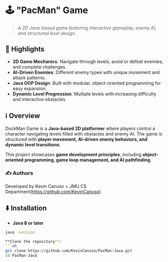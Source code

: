 # 🕹️ "PacMan" Game

> *A 2D Java-based game featuring interactive gameplay, enemy AI, and structured level design.*

## 🌟 Highlights

- **2D Game Mechanics**: Navigate through levels, avoid or defeat enemies, and complete challenges.
- **AI-Driven Enemies**: Different enemy types with unique movement and attack patterns.
- **Java OOP Design**: Built with modular, object-oriented programming for easy expansion.
- **Dynamic Level Progression**: Multiple levels with increasing difficulty and interactive obstacles.

## ℹ️ Overview

DuckMan Game is a **Java-based 2D platformer** where players control a character navigating levels filled with obstacles and enemy AI.
The game is structured with **player movement, AI-driven enemy behaviors, and dynamic level transitions**.

This project showcases **game development principles**, including **object-oriented programming, game loop management, and AI pathfinding**.

### ✍️ Authors

Developed by Kevin Canuso + JMU CS Department(https://github.com/KevinCanuso).

## ⬇️ Installation

- **Java 8 or later**
```sh
java -version

**Clone the repository**:
```sh
git clone https://github.com/KevinCanuso/PacMan-Java.git
cd PacMan-Java
```
